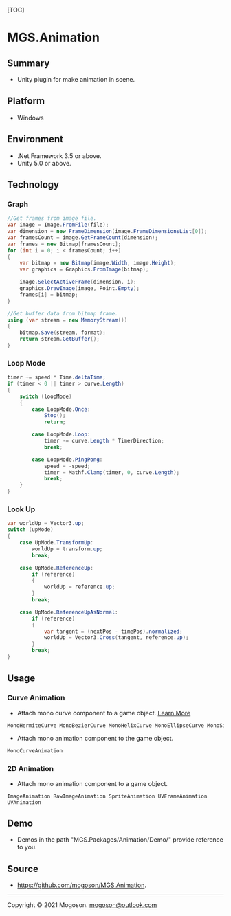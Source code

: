 [TOC]

# MGS.Animation

## Summary

- Unity plugin for make animation in scene.

## Platform

- Windows

## Environment

- .Net Framework 3.5 or above.
- Unity 5.0 or above.

## Technology

### Graph

```C#
//Get frames from image file.
var image = Image.FromFile(file);
var dimension = new FrameDimension(image.FrameDimensionsList[0]);
var framesCount = image.GetFrameCount(dimension);
var frames = new Bitmap[framesCount];
for (int i = 0; i < framesCount; i++)
{
    var bitmap = new Bitmap(image.Width, image.Height);
    var graphics = Graphics.FromImage(bitmap);

    image.SelectActiveFrame(dimension, i);
    graphics.DrawImage(image, Point.Empty);
    frames[i] = bitmap;
}

//Get buffer data from bitmap frame.
using (var stream = new MemoryStream())
{
    bitmap.Save(stream, format);
    return stream.GetBuffer();
}
```

### Loop Mode

```C#
timer += speed * Time.deltaTime;
if (timer < 0 || timer > curve.Length)
{
    switch (loopMode)
    {
        case LoopMode.Once:
            Stop();
            return;

        case LoopMode.Loop:
            timer -= curve.Length * TimerDirection;
            break;

        case LoopMode.PingPong:
            speed = -speed;
            timer = Mathf.Clamp(timer, 0, curve.Length);
            break;
    }
}
```

### Look Up

```C#
var worldUp = Vector3.up;
switch (upMode)
{
    case UpMode.TransformUp:
        worldUp = transform.up;
        break;

    case UpMode.ReferenceUp:
        if (reference)
        {
            worldUp = reference.up;
        }
        break;

    case UpMode.ReferenceUpAsNormal:
        if (reference)
        {
            var tangent = (nextPos - timePos).normalized;
            worldUp = Vector3.Cross(tangent, reference.up);
        }
        break;
}
```

## Usage

### Curve Animation

- Attach mono curve component to a game object. [Learn More](https://github.com/mogoson/MGS.MonoCurve)

```tex
MonoHermiteCurve MonoBezierCurve MonoHelixCurve MonoEllipseCurve MonoSinCurve
```

- Attach mono animation component to the game object.

```tex
MonoCurveAnimation
```

### 2D Animation

- Attach mono animation component to a game object.

```text
ImageAnimation RawImageAnimation SpriteAnimation UVFrameAnimation UVAnimation
```

## Demo

- Demos in the path "MGS.Packages/Animation/Demo/" provide reference to you.

## Source

- https://github.com/mogoson/MGS.Animation.

------

Copyright © 2021 Mogoson.	mogoson@outlook.com